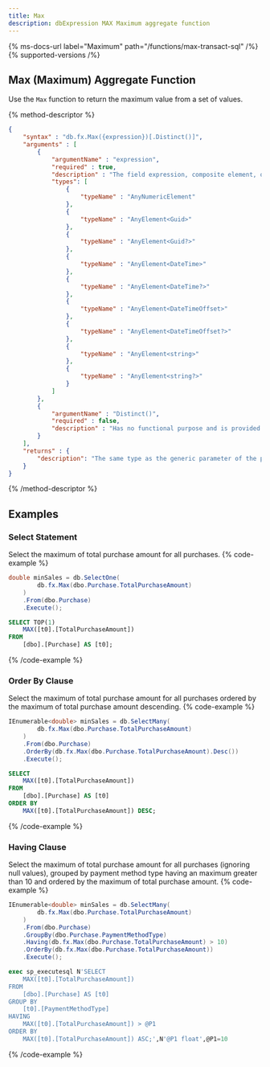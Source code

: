 ```yaml
---
title: Max
description: dbExpression MAX Maximum aggregate function
---
```


{% ms-docs-url label="Maximum" path="/functions/max-transact-sql" /%}
{% supported-versions /%}

## Max (Maximum) Aggregate Function

Use the `Max` function to return the maximum value from a set of values.


{% method-descriptor %}
```json
{
    "syntax" : "db.fx.Max({expression})[.Distinct()]",
    "arguments" : [
        {
            "argumentName" : "expression",
            "required" : true,
            "description" : "The field expression, composite element, or function result to use in finding the maximum value.",
            "types": [
                { 
                    "typeName" : "AnyNumericElement"
                },
                { 
                    "typeName" : "AnyElement<Guid>"
                },
                { 
                    "typeName" : "AnyElement<Guid?>"
                },
                { 
                    "typeName" : "AnyElement<DateTime>"
                },
                { 
                    "typeName" : "AnyElement<DateTime?>"
                },
                { 
                    "typeName" : "AnyElement<DateTimeOffset>"
                },
                { 
                    "typeName" : "AnyElement<DateTimeOffset?>"
                },
                { 
                    "typeName" : "AnyElement<string>"
                },
                { 
                    "typeName" : "AnyElement<string?>"
                }
            ]
        },
        {
            "argumentName" : "Distinct()",
            "required" : false,
            "description" : "Has no functional purpose and is provided for ISO compatibility only."
        }        
    ],
    "returns" : {
        "description": "The same type as the generic parameter of the provided `expression`."
    }
}
```
{% /method-descriptor %}

## Examples
### Select Statement
Select the maximum of total purchase amount for all purchases.
{% code-example %}
```csharp
double minSales = db.SelectOne(
        db.fx.Max(dbo.Purchase.TotalPurchaseAmount)
    )
    .From(dbo.Purchase)
    .Execute();
```
```sql
SELECT TOP(1)
    MAX([t0].[TotalPurchaseAmount])
FROM
    [dbo].[Purchase] AS [t0];
```
{% /code-example %}

### Order By Clause
Select the maximum of total purchase amount for all purchases ordered by the maximum of total purchase amount descending.
{% code-example %}
```csharp
IEnumerable<double> minSales = db.SelectMany(
        db.fx.Max(dbo.Purchase.TotalPurchaseAmount)
    )
    .From(dbo.Purchase)
    .OrderBy(db.fx.Max(dbo.Purchase.TotalPurchaseAmount).Desc())
    .Execute();
```
```sql
SELECT
    MAX([t0].[TotalPurchaseAmount])
FROM
    [dbo].[Purchase] AS [t0]
ORDER BY
    MAX([t0].[TotalPurchaseAmount]) DESC;
```
{% /code-example %}

### Having Clause
Select the maximum of total purchase amount for all purchases (ignoring null values), grouped by payment
method type having an maximum greater than 10 and ordered by the maximum of total purchase amount.
{% code-example %}
```csharp
IEnumerable<double> minSales = db.SelectMany(
        db.fx.Max(dbo.Purchase.TotalPurchaseAmount)
    )
    .From(dbo.Purchase)
    .GroupBy(dbo.Purchase.PaymentMethodType)
    .Having(db.fx.Max(dbo.Purchase.TotalPurchaseAmount) > 10)
    .OrderBy(db.fx.Max(dbo.Purchase.TotalPurchaseAmount))
    .Execute();
```
```sql
exec sp_executesql N'SELECT
    MAX([t0].[TotalPurchaseAmount])
FROM
    [dbo].[Purchase] AS [t0]
GROUP BY
    [t0].[PaymentMethodType]
HAVING
    MAX([t0].[TotalPurchaseAmount]) > @P1
ORDER BY
    MAX([t0].[TotalPurchaseAmount]) ASC;',N'@P1 float',@P1=10
```
{% /code-example %}
